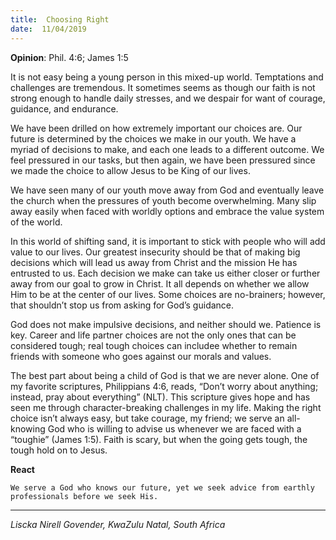 ```yaml
---
title:  Choosing Right
date:  11/04/2019
---
```


**Opinion**: Phil. 4:6; James 1:5

It is not easy being a young person in this mixed-up world. Temptations and challenges are tremendous. It sometimes seems as though our faith is not strong enough to handle daily stresses, and we despair for want of courage, guidance, and endurance.

We have been drilled on how extremely important our choices are. Our future is determined by the choices we make in our youth. We have a myriad of decisions to make, and each one leads to a different outcome. We feel pressured in our tasks, but then again, we have been pressured since we made the choice to allow Jesus to be King of our lives.

We have seen many of our youth move away from God and eventually leave the church when the pressures of youth become overwhelming. Many slip away easily when faced with worldly options and embrace the value system of the world.

In this world of shifting sand, it is important to stick with people who will add value to our lives. Our greatest insecurity should be that of making big decisions which will lead us away from Christ and the mission He has entrusted to us. Each decision we make can take us either closer or further away from our goal to grow in Christ. It all depends on whether we allow Him to be at the center of our lives. Some choices are no-brainers; however, that shouldn’t stop us from asking for God’s guidance.

God does not make impulsive decisions, and neither should we. Patience is key. Career and life partner choices are not the only ones that can be considered tough; real tough choices can includee whether to remain friends with someone who goes against our morals and values.

The best part about being a child of God is that we are never alone. One of my favorite scriptures, Philippians 4:6, reads, “Don’t worry about anything; instead, pray about everything” (NLT). This scripture gives hope and has seen me through character-breaking challenges in my life. Making the right choice isn’t always easy, but take courage, my friend; we serve an all-knowing God who is willing to advise us whenever we are faced with a “toughie” (James 1:5). Faith is scary, but when the going gets tough, the tough hold on to Jesus.

**React**

`We serve a God who knows our future, yet we seek advice from earthly professionals before we seek His.`

---

_Liscka Nirell Govender, KwaZulu Natal, South Africa_